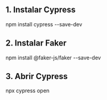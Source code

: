 ## 1. Instalar Cypress
npm install cypress --save-dev

## 2. Instalar Faker
npm install @faker-js/faker --save-dev

## 3. Abrir Cypress
npx cypress open



